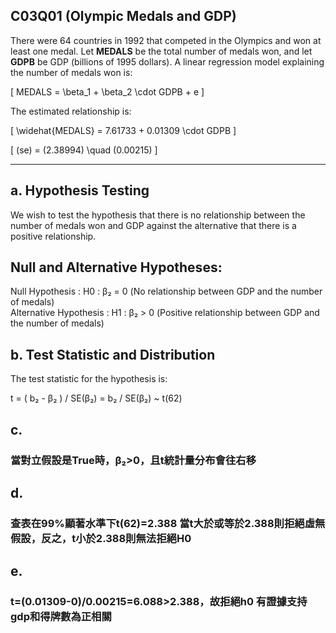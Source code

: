 ## C03Q01 (Olympic Medals and GDP)
There were 64 countries in 1992 that competed in the Olympics and won at least one medal. Let **MEDALS** be the total number of medals won, and let **GDPB** be GDP (billions of 1995 dollars). A linear regression model explaining the number of medals won is:  

\[
MEDALS = \beta_1 + \beta_2 \cdot GDPB + e
\]  

The estimated relationship is:  

\[
\widehat{MEDALS} = 7.61733 + 0.01309 \cdot GDPB
\]  

\[
(se) = (2.38994) \quad (0.00215)
\]  

---

## a. Hypothesis Testing 
We wish to test the hypothesis that there is no relationship between the number of medals won and GDP against the alternative that there is a positive relationship.  

## Null and Alternative Hypotheses: 

Null Hypothesis : H0 : β₂ = 0 (No relationship between GDP and the number of medals)  
Alternative Hypothesis : H1 : β₂ > 0 (Positive relationship between GDP and the number of medals)  


## b. Test Statistic and Distribution
The test statistic for the hypothesis is:  

t = ( b₂ - β₂ ) / SE(β₂) = b₂ / SE(β₂) ~ t(62)


## c. 
### 當對立假設是True時，β₂>0，且t統計量分布會往右移


## d. 
### 查表在99%顯著水準下t(62)=2.388  當t大於或等於2.388則拒絕虛無假設，反之，t小於2.388則無法拒絕H0


## e.
### t=(0.01309-0)/0.00215=6.088>2.388，故拒絕h0   有證據支持gdp和得牌數為正相關
